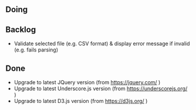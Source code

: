Doing
----


Backlog
-------
* Validate selected file (e.g. CSV format) & display error message if invalid (e.g. fails parsing)

Done
----
* Upgrade to latest JQuery version (from https://jquery.com/ )
* Upgrade to latest Underscore.js version (from https://underscorejs.org/ )
* Upgrade to latest D3.js version (from https://d3js.org/ )

